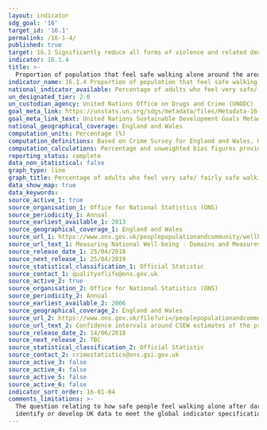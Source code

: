 ```yaml
---
layout: indicator
sdg_goal: '16'
target_id: '16.1'
permalink: /16-1-4/
published: true
target: 16.1 Significantly reduce all forms of violence and related death rates everywhere
indicator: 16.1.4
title: >-
  Proportion of population that feel safe walking alone around the area they live
indicator_name: 16.1.4 Proportion of population that feel safe walking alone around the area they live
national_indicator_available: Percentage of adults who feel very safe/ fairly safe walking alone after dark
un_designated_tier: 2.0
un_custodian_agency: United Nations Office on Drugs and Crime (UNODC)
goal_meta_link: https://unstats.un.org/sdgs/metadata/files/Metadata-16-01-04.pdf
goal_meta_link_text: United Nations Sustainable Development Goals Metadata (PDF 213 KB)
national_geographical_coverage: England and Wales
computation_units: Percentage (%)
computation_definitions: Based on Crime Survey for England and Wales, Office for National Statistics, response to questions about experience in 12 months prior to interview. Rates are per 1,000 adults (16 and over). Data are for England and Wales only.
computation_calculations: Percentage and unweighted bias figures provided by source.
reporting_status: complete
data_non_statistical: false
graph_type: line
graph_title: Percentage of adults who feel very safe/ fairly safe walking alone after dark
data_show_map: true
data_keywords:  
source_active_1: true
source_organisation_1: Office for National Statistics (ONS)
source_periodicity_1: Annual
source_earliest_available_1: 2013
source_geographical_coverage_1: England and Wales
source_url_1: https://www.ons.gov.uk/peoplepopulationandcommunity/wellbeing/datasets/measuringnationalwellbeingdomainsandmeasures
source_url_text_1: Measuring National Well-being - Domains and Measures
source_release_date_1: 25/04/2018
source_next_release_1: 25/04/2019
source_statistical_classification_1: Official Statistic 
source_contact_1: qualityoflife@ons.gov.uk
source_active_2: true
source_organisation_2: Office for National Statistics (ONS)
source_periodicity_2: Annual
source_earliest_available_2: 2006
source_geographical_coverage_2: England and Wales
source_url_2: https://www.ons.gov.uk/file?uri=/peoplepopulationandcommunity/crimeandjustice/adhocs/008580confidenceintervalsaroundcsewestimatesoftheproportionofpeoplewhofeelveryfairlysafewalkingaloneafterdark/walkdarkdisability.xls
source_url_text_2: Confidence intervals around CSEW estimates of the proportion of people who feel very or fairly safe walking alone after dark
source_release_date_2: 14/06/2018
source_next_release_2: TBC
source_statistical_classification_2: Official Statistic
source_contact_2: crimestatistics@ons.gsi.gov.uk
source_active_3: false
source_active_4: false
source_active_5: false
source_active_6: false
indicator_sort_order: 16-01-04
comments_limitations: >-
  The question relating to how safe people feel walking alone after dark was only asked of one-quarter of the sample in the year ending March 2013 to the year ending March 2016. This indicator is being used as an approximation of the UN SDG Indicator. Where possible, we will work to
  identify or develop UK data to meet the global indicator specification. This indicator has been identified in collaboration with topic experts.
---
```

